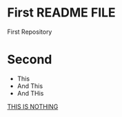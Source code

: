 # First README FILE
First Repository
# Second
* This
* And This
* And THis

[THIS IS NOTHING](https://www.google.com/search?q=github+readme+editor&sxsrf=AOaemvIGnZfkWclWHC16TXiJorAGkcMEuw%3A1643139003383&source=hp&ei=u0_wYYuaFeGkgweojoKAAw&iflsig=ALs-wAMAAAAAYfBdy-r4LFc0H7rmWQD7vlC0XSMT0JJF&oq=github+readme&gs_lcp=Cgdnd3Mtd2l6EAEYCTIECCMQJzIKCAAQgAQQhwIQFDIFCAAQgAQyBQgAEIAEMgUIABCABDIFCAAQgAQyBQgAEIAEMgUIABCABDIFCAAQgAQyBAgAEEM6BwgjEOoCECc6CgguEMcBENEDEEM6CwgAEIAEELEDEIMBOgoIABCxAxCDARBDOhEILhCABBCxAxCDARDHARDRAzoNCC4QsQMQxwEQ0QMQQzoLCC4QgAQQxwEQ0QM6CAguEIAEELEDOhMILhCABBCHAhCxAxDHARDRAxAUOgcIIxCxAhAnOgQIABAKUO4FWOUkYLZBaAJwAHgAgAGIAogB7hGSAQYwLjEyLjKYAQCgAQGwAQo&sclient=gws-wiz)
